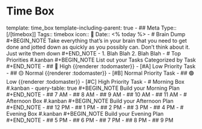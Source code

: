 # Time Box
template: time_box
template-including-parent: true
	- ## Meta
	  Type:: [/[timebox]]
	  Tags:: timebox
	  icon:: 📅
	  Date:: <% today %>
		- # Brain Dump
		  #+BEGIN_NOTE
		  Take everything that’s in your brain that you need to get done and jotted down as quickly as you possibly can. Don’t think about it. Just write them down
		  #+END_NOTE
	- 1. Blah Blah
	  2. Blah Blah
	- # Top Priorities #.kanban
	   #+BEGIN_NOTE
	   List out your Tasks Categorized by Task
	   #+END_NOTE
	- ## 🔴 High {{renderer :todomaster}}
		- [#A] Low Priority Task
	- ## 🟡 Normal {{renderer :todomaster}}
		- [#B] Normal Priority Task
	- ## 🟢 Low {{renderer :todomaster}}
		- [#C] High Priority Task
		- # Morning Box #.kanban
		- query-table: true
		  #+BEGIN_NOTE
		  Build your Morning Plan
		  #+END_NOTE
			- ## 7 AM
			- ## 8 AM
			- ## 9 AM
			- ## 10 AM
			- ## 11 AM
		- # Afternoon Box #.kanban
		  #+BEGIN_NOTE
		  Build your Afternoon Plan
		  #+END_NOTE
			- ## 12 PM
			- ## 1 PM
			- ## 2 PM
			- ## 3 PM
			- ## 4 PM
		- # Evening Box #.kanban
		  #+BEGIN_NOTE
		  Build your Evening Plan
		  #+END_NOTE
			- ## 5 PM
			- ## 6 PM
			- ## 7 PM
			- ## 8 PM
			- ## 9 PM
